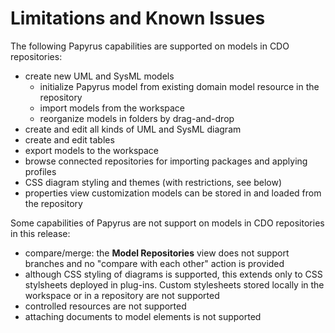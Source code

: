 # <a id="Limitations">Limitations and Known Issues</a>

The following Papyrus capabilities are supported on models in CDO repositories:

* create new UML and SysML models
	* initialize Papyrus model from existing domain model resource in the repository
	* import models from the workspace
	* reorganize models in folders by drag-and-drop
* create and edit all kinds of UML and SysML diagram
* create and edit tables
* export models to the workspace
* browse connected repositories for importing packages and applying profiles
* CSS diagram styling and themes (with restrictions, see below)
* properties view customization models can be stored in and loaded from the repository

Some capabilities of Papyrus are not support on models in CDO repositories in this release:

* compare/merge:  the **Model Repositories** view does not support branches and no "compare with each other" action is provided
* although CSS styling of diagrams is supported, this extends only to CSS stylsheets deployed in plug-ins.  Custom stylesheets stored locally in the workspace or in a repository are not supported
* controlled resources are not supported
* attaching documents to model elements is not supported